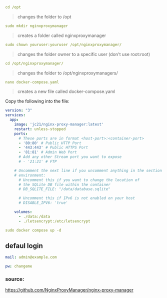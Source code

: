```yml
cd /opt
```

>changes the folder to /opt

```yml
sudo mkdir nginxproxymanager
```

>creates a folder called nginxproxymanager

```yml
sudo chown youruser:youruser /opt/nginxproxymanager/
```

>changes the folder owner to a specific user (don't use root:root)

```yml
cd /opt/nginxproxymanager/
```

>changes the folder to /opt/nginxproxymanagers/

```yml
nano docker-compose.yaml
```

>creates a new file called docker-compose.yaml

Copy the following into the file:

```yml
version: "3"
services:
  app:
    image: 'jc21/nginx-proxy-manager:latest'
    restart: unless-stopped
    ports:
      # These ports are in format <host-port>:<container-port>
      - '80:80' # Public HTTP Port
      - '443:443' # Public HTTPS Port
      - '81:81' # Admin Web Port
      # Add any other Stream port you want to expose
      # - '21:21' # FTP

    # Uncomment the next line if you uncomment anything in the section
    # environment:
      # Uncomment this if you want to change the location of 
      # the SQLite DB file within the container
      # DB_SQLITE_FILE: "/data/database.sqlite"

      # Uncomment this if IPv6 is not enabled on your host
      # DISABLE_IPV6: 'true'

    volumes:
      - ./data:/data
      - ./letsencrypt:/etc/letsencrypt
```

```yml
sudo docker compose up -d
```

## defaul login

```yml
mail: admin@example.com
```

```yml
pw: changeme
```

### source:
https://github.com/NginxProxyManager/nginx-proxy-manager